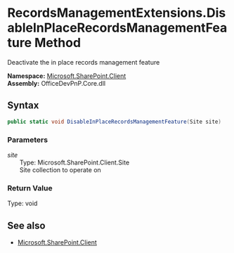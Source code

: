 # RecordsManagementExtensions.DisableInPlaceRecordsManagementFeature Method  
Deactivate the in place records management feature  

**Namespace:** [Microsoft.SharePoint.Client](Microsoft.SharePoint.Client.md)  
**Assembly:** OfficeDevPnP.Core.dll  
## Syntax
```C#
public static void DisableInPlaceRecordsManagementFeature(Site site)
```
### Parameters
*site*  
&emsp;&emsp;Type: Microsoft.SharePoint.Client.Site  
&emsp;&emsp;Site collection to operate on  

### Return Value
Type: void  

## See also
- [Microsoft.SharePoint.Client](Microsoft.SharePoint.Client.md)

